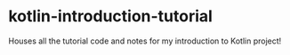 # kotlin-introduction-tutorial
Houses all the tutorial code and notes for my introduction to Kotlin project!
